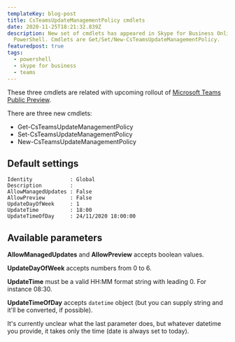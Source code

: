 ```yaml
---
templateKey: blog-post
title: CsTeamsUpdateManagementPolicy cmdlets
date: 2020-11-25T18:21:32.839Z
description: New set of cmdlets has appeared in Skype for Business Online/Teams
  PowerShell. Cmdlets are Get/Set/New-CsTeamsUpdateManagementPolicy.
featuredpost: true
tags:
  - powershell
  - skype for business
  - teams
---
```

These three cmdlets are related with upcoming rollout of [Microsoft Teams Public Preview](https://docs.microsoft.com/en-us/MicrosoftTeams/public-preview-doc-updates).

There are three new cmdlets:
* Get-CsTeamsUpdateManagementPolicy
* Set-CsTeamsUpdateManagementPolicy
* New-CsTeamsUpdateManagementPolicy

## Default settings
```
Identity            : Global
Description         :
AllowManagedUpdates : False
AllowPreview        : False
UpdateDayOfWeek     : 1
UpdateTime          : 18:00
UpdateTimeOfDay     : 24/11/2020 18:00:00
```
## Available parameters

**AllowManagedUpdates** and **AllowPreview** accepts boolean values.

**UpdateDayOfWeek** accepts numbers from 0 to 6.

**UpdateTime** must be a valid HH:MM format string with leading 0. For instance 08:30.

**UpdateTimeOfDay** accepts `datetime` object (but you can supply string and it'll be converted, if possible).

It's currently unclear what the last parameter does, but whatever datetime you provide, it takes only the time (date is always set to today).